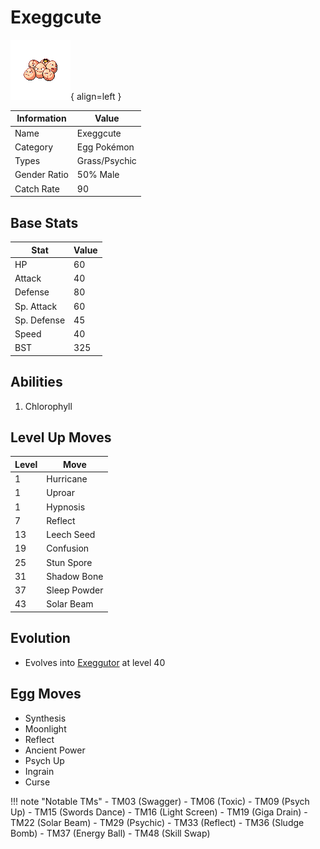 # Exeggcute

![Exeggcute](../images/pokemon/102.png){ align=left }

| Information | Value |
|------------|--------|
| Name | Exeggcute |
| Category | Egg Pokémon |
| Types | Grass/Psychic |
| Gender Ratio | 50% Male |
| Catch Rate | 90 |

## Base Stats

| Stat | Value |
|------|-------|
| HP | 60 |
| Attack | 40 |
| Defense | 80 |
| Sp. Attack | 60 |
| Sp. Defense | 45 |
| Speed | 40 |
| BST | 325 |

## Abilities
1. Chlorophyll

## Level Up Moves
| Level | Move |
|-------|------|
| 1 | Hurricane |
| 1 | Uproar |
| 1 | Hypnosis |
| 7 | Reflect |
| 13 | Leech Seed |
| 19 | Confusion |
| 25 | Stun Spore |
| 31 | Shadow Bone |
| 37 | Sleep Powder |
| 43 | Solar Beam |

## Evolution
- Evolves into [Exeggutor](103-exeggutor.md) at level 40

## Egg Moves
- Synthesis
- Moonlight
- Reflect
- Ancient Power
- Psych Up
- Ingrain
- Curse

!!! note "Notable TMs"
    - TM03 (Swagger)
    - TM06 (Toxic)
    - TM09 (Psych Up)
    - TM15 (Swords Dance)
    - TM16 (Light Screen)
    - TM19 (Giga Drain)
    - TM22 (Solar Beam)
    - TM29 (Psychic)
    - TM33 (Reflect)
    - TM36 (Sludge Bomb)
    - TM37 (Energy Ball)
    - TM48 (Skill Swap)
